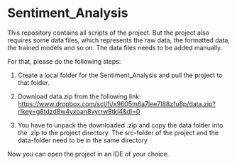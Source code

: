# Sentiment_Analysis
This repository contains all scripts of the project. 
But the project also requires some data files, which represents the raw data, the formatted data, the trained models and so on.
The data files needs to be added manually.

For that, please do the following steps:

1. Create a local folder for the Sentiment_Analysis and pull the project to that folder.

2. Download data.zip from the following link: 
   https://www.dropbox.com/scl/fi/x9605m6a7lee7l88zfu8p/data.zip?rlkey=g8tdzd8w4yxoan8vyrrw8tkl4&dl=0

3. You have to unpack the downloaded .zip and copy the data folder into the .zip to the project directory.
   The src-folder of the project and the data-folder need to be in the same directory
   
Now you can open the project in an IDE of your choice.
